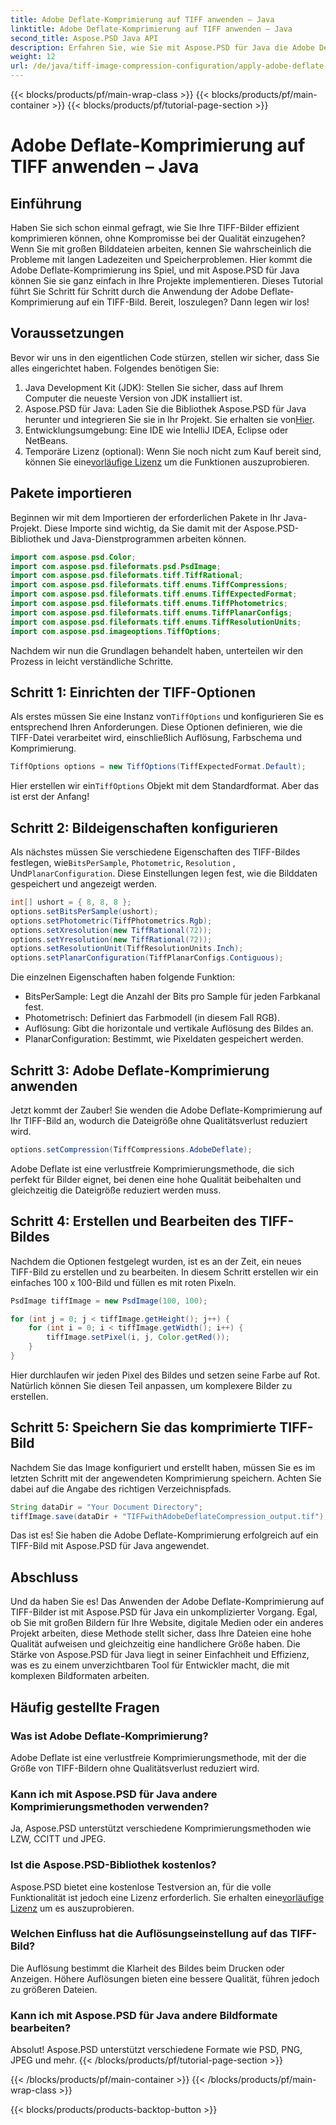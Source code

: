 ```yaml
---
title: Adobe Deflate-Komprimierung auf TIFF anwenden – Java
linktitle: Adobe Deflate-Komprimierung auf TIFF anwenden – Java
second_title: Aspose.PSD Java API
description: Erfahren Sie, wie Sie mit Aspose.PSD für Java die Adobe Deflate-Komprimierung auf TIFF-Bilder anwenden. Schritt-für-Schritt-Anleitung für eine effiziente Bildverarbeitung.
weight: 12
url: /de/java/tiff-image-compression-configuration/apply-adobe-deflate-compression-tiff/
---
```


{{< blocks/products/pf/main-wrap-class >}}
{{< blocks/products/pf/main-container >}}
{{< blocks/products/pf/tutorial-page-section >}}

# Adobe Deflate-Komprimierung auf TIFF anwenden – Java

## Einführung

Haben Sie sich schon einmal gefragt, wie Sie Ihre TIFF-Bilder effizient komprimieren können, ohne Kompromisse bei der Qualität einzugehen? Wenn Sie mit großen Bilddateien arbeiten, kennen Sie wahrscheinlich die Probleme mit langen Ladezeiten und Speicherproblemen. Hier kommt die Adobe Deflate-Komprimierung ins Spiel, und mit Aspose.PSD für Java können Sie sie ganz einfach in Ihre Projekte implementieren. Dieses Tutorial führt Sie Schritt für Schritt durch die Anwendung der Adobe Deflate-Komprimierung auf ein TIFF-Bild. Bereit, loszulegen? Dann legen wir los!

## Voraussetzungen

Bevor wir uns in den eigentlichen Code stürzen, stellen wir sicher, dass Sie alles eingerichtet haben. Folgendes benötigen Sie:

1. Java Development Kit (JDK): Stellen Sie sicher, dass auf Ihrem Computer die neueste Version von JDK installiert ist.
2.  Aspose.PSD für Java: Laden Sie die Bibliothek Aspose.PSD für Java herunter und integrieren Sie sie in Ihr Projekt. Sie erhalten sie von[Hier](https://releases.aspose.com/psd/java/).
3. Entwicklungsumgebung: Eine IDE wie IntelliJ IDEA, Eclipse oder NetBeans.
4.  Temporäre Lizenz (optional): Wenn Sie noch nicht zum Kauf bereit sind, können Sie eine[vorläufige Lizenz](https://purchase.aspose.com/temporary-license/) um die Funktionen auszuprobieren.

## Pakete importieren

Beginnen wir mit dem Importieren der erforderlichen Pakete in Ihr Java-Projekt. Diese Importe sind wichtig, da Sie damit mit der Aspose.PSD-Bibliothek und Java-Dienstprogrammen arbeiten können.

```java
import com.aspose.psd.Color;
import com.aspose.psd.fileformats.psd.PsdImage;
import com.aspose.psd.fileformats.tiff.TiffRational;
import com.aspose.psd.fileformats.tiff.enums.TiffCompressions;
import com.aspose.psd.fileformats.tiff.enums.TiffExpectedFormat;
import com.aspose.psd.fileformats.tiff.enums.TiffPhotometrics;
import com.aspose.psd.fileformats.tiff.enums.TiffPlanarConfigs;
import com.aspose.psd.fileformats.tiff.enums.TiffResolutionUnits;
import com.aspose.psd.imageoptions.TiffOptions;
```

Nachdem wir nun die Grundlagen behandelt haben, unterteilen wir den Prozess in leicht verständliche Schritte.

## Schritt 1: Einrichten der TIFF-Optionen

 Als erstes müssen Sie eine Instanz von`TiffOptions` und konfigurieren Sie es entsprechend Ihren Anforderungen. Diese Optionen definieren, wie die TIFF-Datei verarbeitet wird, einschließlich Auflösung, Farbschema und Komprimierung.

```java
TiffOptions options = new TiffOptions(TiffExpectedFormat.Default);
```

Hier erstellen wir ein`TiffOptions` Objekt mit dem Standardformat. Aber das ist erst der Anfang! 

## Schritt 2: Bildeigenschaften konfigurieren

 Als nächstes müssen Sie verschiedene Eigenschaften des TIFF-Bildes festlegen, wie`BitsPerSample`, `Photometric`, `Resolution` , Und`PlanarConfiguration`. Diese Einstellungen legen fest, wie die Bilddaten gespeichert und angezeigt werden.

```java
int[] ushort = { 8, 8, 8 };
options.setBitsPerSample(ushort);
options.setPhotometric(TiffPhotometrics.Rgb);
options.setXresolution(new TiffRational(72));
options.setYresolution(new TiffRational(72));
options.setResolutionUnit(TiffResolutionUnits.Inch);
options.setPlanarConfiguration(TiffPlanarConfigs.Contiguous);
```

Die einzelnen Eigenschaften haben folgende Funktion:
- BitsPerSample: Legt die Anzahl der Bits pro Sample für jeden Farbkanal fest.
- Photometrisch: Definiert das Farbmodell (in diesem Fall RGB).
- Auflösung: Gibt die horizontale und vertikale Auflösung des Bildes an.
- PlanarConfiguration: Bestimmt, wie Pixeldaten gespeichert werden.

## Schritt 3: Adobe Deflate-Komprimierung anwenden

Jetzt kommt der Zauber! Sie wenden die Adobe Deflate-Komprimierung auf Ihr TIFF-Bild an, wodurch die Dateigröße ohne Qualitätsverlust reduziert wird.

```java
options.setCompression(TiffCompressions.AdobeDeflate);
```

Adobe Deflate ist eine verlustfreie Komprimierungsmethode, die sich perfekt für Bilder eignet, bei denen eine hohe Qualität beibehalten und gleichzeitig die Dateigröße reduziert werden muss.

## Schritt 4: Erstellen und Bearbeiten des TIFF-Bildes

Nachdem die Optionen festgelegt wurden, ist es an der Zeit, ein neues TIFF-Bild zu erstellen und zu bearbeiten. In diesem Schritt erstellen wir ein einfaches 100 x 100-Bild und füllen es mit roten Pixeln.

```java
PsdImage tiffImage = new PsdImage(100, 100);

for (int j = 0; j < tiffImage.getHeight(); j++) {
    for (int i = 0; i < tiffImage.getWidth(); i++) {
        tiffImage.setPixel(i, j, Color.getRed());
    }
}
```

Hier durchlaufen wir jeden Pixel des Bildes und setzen seine Farbe auf Rot. Natürlich können Sie diesen Teil anpassen, um komplexere Bilder zu erstellen.

## Schritt 5: Speichern Sie das komprimierte TIFF-Bild

Nachdem Sie das Image konfiguriert und erstellt haben, müssen Sie es im letzten Schritt mit der angewendeten Komprimierung speichern. Achten Sie dabei auf die Angabe des richtigen Verzeichnispfads.

```java
String dataDir = "Your Document Directory";
tiffImage.save(dataDir + "TIFFwithAdobeDeflateCompression_output.tif");
```

Das ist es! Sie haben die Adobe Deflate-Komprimierung erfolgreich auf ein TIFF-Bild mit Aspose.PSD für Java angewendet.

## Abschluss

Und da haben Sie es! Das Anwenden der Adobe Deflate-Komprimierung auf TIFF-Bilder ist mit Aspose.PSD für Java ein unkomplizierter Vorgang. Egal, ob Sie mit großen Bildern für Ihre Website, digitale Medien oder ein anderes Projekt arbeiten, diese Methode stellt sicher, dass Ihre Dateien eine hohe Qualität aufweisen und gleichzeitig eine handlichere Größe haben. Die Stärke von Aspose.PSD für Java liegt in seiner Einfachheit und Effizienz, was es zu einem unverzichtbaren Tool für Entwickler macht, die mit komplexen Bildformaten arbeiten.

## Häufig gestellte Fragen

### Was ist Adobe Deflate-Komprimierung?
Adobe Deflate ist eine verlustfreie Komprimierungsmethode, mit der die Größe von TIFF-Bildern ohne Qualitätsverlust reduziert wird.

### Kann ich mit Aspose.PSD für Java andere Komprimierungsmethoden verwenden?
Ja, Aspose.PSD unterstützt verschiedene Komprimierungsmethoden wie LZW, CCITT und JPEG.

### Ist die Aspose.PSD-Bibliothek kostenlos?
 Aspose.PSD bietet eine kostenlose Testversion an, für die volle Funktionalität ist jedoch eine Lizenz erforderlich. Sie erhalten eine[vorläufige Lizenz](https://purchase.aspose.com/temporary-license/) um es auszuprobieren.

### Welchen Einfluss hat die Auflösungseinstellung auf das TIFF-Bild?
Die Auflösung bestimmt die Klarheit des Bildes beim Drucken oder Anzeigen. Höhere Auflösungen bieten eine bessere Qualität, führen jedoch zu größeren Dateien.

### Kann ich mit Aspose.PSD für Java andere Bildformate bearbeiten?
Absolut! Aspose.PSD unterstützt verschiedene Formate wie PSD, PNG, JPEG und mehr.
{{< /blocks/products/pf/tutorial-page-section >}}

{{< /blocks/products/pf/main-container >}}
{{< /blocks/products/pf/main-wrap-class >}}

{{< blocks/products/products-backtop-button >}}
